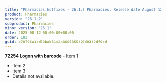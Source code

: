 ```yaml
---
title: "Pharmacies hotfixes - 26.1.2 Pharmacies, Release date August 12, 2025 - Hotfixes"
product: Pharmacies
version: "26.1.2"
subproduct: Pharmacies
minor_version: "26.1"
date: 2025-08-12 00:00:00+00:00
order: 103
guid: e70706a1ed58bab31c2a8685355427d0342df0ed
---
```


**72254 Logon with barcode** - Item 1- Item 2- Item 3- Details not available.
